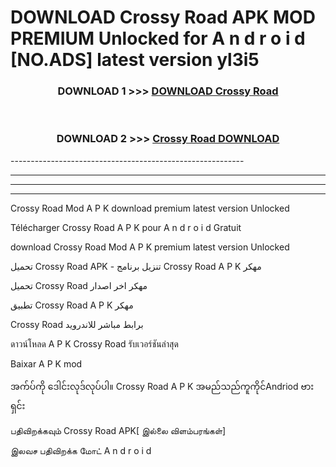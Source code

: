 # DOWNLOAD Crossy Road  APK MOD PREMIUM Unlocked for A n d r o i d [NO.ADS] latest version yl3i5 



<div align="center">

<h3>DOWNLOAD 1 >>> <a href="https://getmod2.web.app/?judul=Crossy Road ">DOWNLOAD Crossy Road </a></h3><br>

<h3>DOWNLOAD 2 >>> <a href="https://getmod2.web.app/?judul=Crossy Road ">Crossy Road  DOWNLOAD </a></h3>

</div>
----------------------------------------------------------

----------------------------------------------------------

----------------------------------------------------------

----------------------------------------------------------

Crossy Road  Mod A P K download premium latest version Unlocked

Télécharger Crossy Road  A P K pour A n d r o i d Gratuit

download Crossy Road  Mod A P K premium latest version Unlocked

تحميل Crossy Road  APK - تنزيل برنامج Crossy Road  A P K مهكر

تحميل Crossy Road  مهكر اخر اصدار

تطبيق Crossy Road  A P K مهكر

Crossy Road  برابط مباشر للاندرويد

ดาวน์โหลด A P K Crossy Road  รับเวอร์ชันล่าสุด

Baixar A P K mod

အက်ပ်ကို ဒေါင်းလုဒ်လုပ်ပါ။ Crossy Road  A P K အမည်သည်ကူကိုင်Andriod ဗားရှင်း

பதிவிறக்கவும் Crossy Road  APK[ இல்லை விளம்பரங்கள்] 
 
இலவச பதிவிறக்க மோட் A n d r o i d



